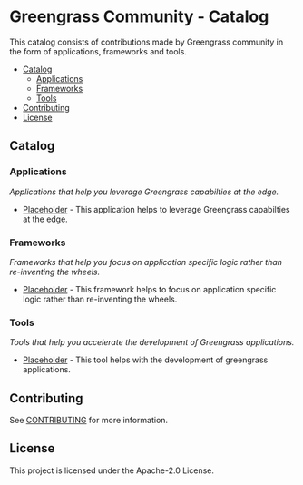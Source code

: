 # Greengrass Community - Catalog

This catalog consists of contributions made by Greengrass community in the form of applications, frameworks and tools. 

- [Catalog](#catalog)
    - [Applications](#applications)
    - [Frameworks](#frameworks)
    - [Tools](#tools)
- [Contributing](#contributing)
- [License](#license)

## Catalog

### Applications

_Applications that help you leverage Greengrass capabilties at the edge._

- [Placeholder](https://github.com/aws-greengrass/) - This application helps to leverage Greengrass capabilties at the edge.

### Frameworks

_Frameworks that help you focus on application specific logic rather than re-inventing the wheels._

- [Placeholder](https://github.com/aws-greengrass/) - This framework helps to focus on application specific logic rather than re-inventing the wheels.

### Tools

_Tools that help you accelerate the development of Greengrass applications._

- [Placeholder](https://github.com/aws-greengrass/) - This tool helps with the development of greengrass applications.

## Contributing

See [CONTRIBUTING](CONTRIBUTING.md#security-issue-notifications) for more information.

## License

This project is licensed under the Apache-2.0 License.